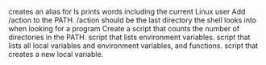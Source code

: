 creates an alias for ls
prints words including the current Linux user
Add /action to the PATH. /action should be the last directory the shell looks into when looking for a program
Create a script that counts the number of directories in the PATH.
script that lists environment variables.
script that lists all local variables and environment variables, and functions.
script that creates a new local variable.
